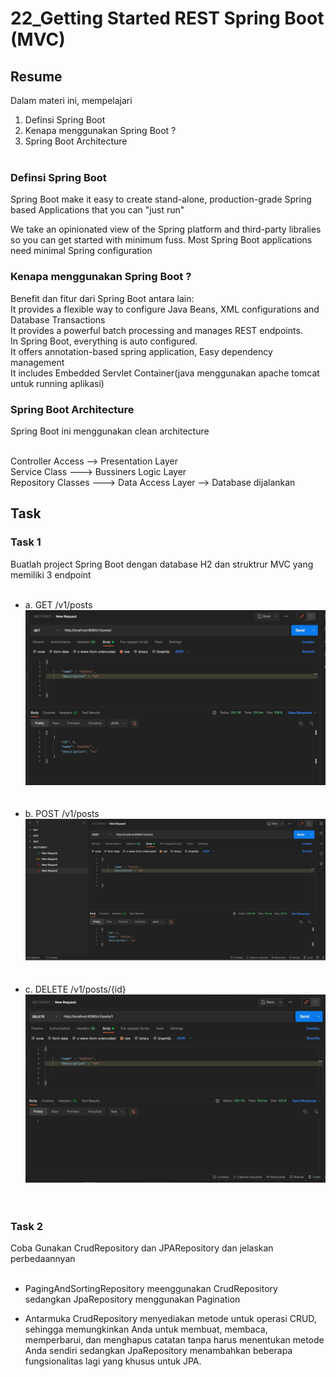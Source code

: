 # 22_Getting Started REST Spring Boot (MVC)

## Resume

Dalam materi ini, mempelajari <br />

1. Definsi Spring Boot <br />
2. Kenapa menggunakan Spring Boot ?<br />
3. Spring Boot Architecture<br /><br />

### Definsi Spring Boot

Spring Boot make it easy to create stand-alone,
production-grade Spring based Applications that you can "just run" <br />

We take an opinionated view of the Spring platform and third-party libralies so you can get started with minimum fuss.
Most Spring Boot applications need minimal Spring configuration

### Kenapa menggunakan Spring Boot ?

Benefit dan fitur dari Spring Boot antara lain: <br />
It provides a flexible way to configure Java Beans, XML configurations and Database Transactions <br />
It provides a powerful batch processing and manages REST endpoints. <br />
In Spring Boot, everything is auto configured. <br />
It offers annotation-based spring application, Easy dependency management <br />
It includes Embedded Servlet Container(java menggunakan apache tomcat untuk running aplikasi)

### Spring Boot Architecture

Spring Boot ini menggunakan clean architecture <br /><br />

Controller Access --> Presentation Layer
<br />
Service Class ---> Bussiners Logic Layer
<br />
Repository Classes ---> Data Access Layer --> Database dijalankan

## Task

### Task 1

Buatlah project Spring Boot dengan database H2 dan struktrur MVC yang memiliki 3 endpoint<br /><br />

- a. GET /v1/posts <br />
  ![CODE-JSON-NO-2](<https://github.com/hafidzencis/java_muhammad-hafidz-febriansyah/blob/master/22_Getting%20Started%20REST%20Spring%20Boot%20(MVC)/screenshot/GET.JPG>)<br /><br/><br />
- b. POST /v1/posts <br />
  ![CODE-JSON-NO-2](<https://github.com/hafidzencis/java_muhammad-hafidz-febriansyah/blob/master/22_Getting%20Started%20REST%20Spring%20Boot%20(MVC)/screenshot/POST.JPG>)<br /><br/><br />
- c. DELETE /v1/posts/{id} <br />
  ![CODE-JSON-NO-2](<https://github.com/hafidzencis/java_muhammad-hafidz-febriansyah/blob/master/22_Getting%20Started%20REST%20Spring%20Boot%20(MVC)/screenshot/DELETE.JPG>)<br /><br/><br />

### Task 2

Coba Gunakan CrudRepository dan JPARepository dan jelaskan perbedaannyan<br /><br />

- PagingAndSortingRepository meenggunakan CrudRepository sedangkan JpaRepository menggunakan Pagination

- Antarmuka CrudRepository menyediakan metode untuk operasi CRUD, sehingga memungkinkan Anda untuk membuat, membaca, memperbarui, dan menghapus catatan tanpa harus menentukan metode Anda sendiri sedangkan JpaRepository menambahkan beberapa fungsionalitas lagi yang khusus untuk JPA.

